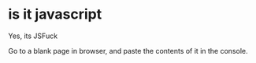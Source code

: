 # is it javascript
Yes, its JSFuck

Go to a blank page in browser, and paste the contents of it in the console.